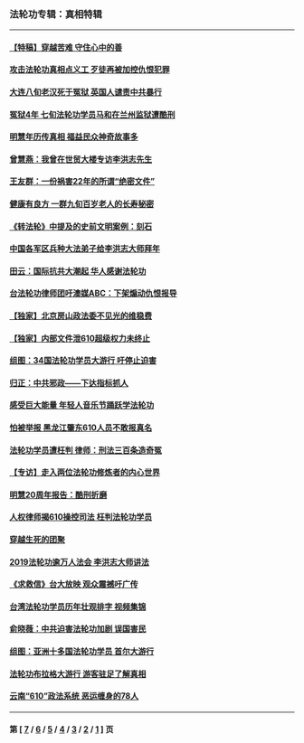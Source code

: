 ### 法轮功专辑：真相特辑
---
#### [【特稿】穿越苦难 守住心中的善](../../pages/nf4389/n13784979.md?08010430) 
#### [攻击法轮功真相点义工 歹徒再被加控仇恨犯罪](../../pages/nf4389/n13601019.md?08010430) 
#### [大连八旬老汉死于冤狱 英国人谴责中共暴行](../../pages/nf4389/n13480118.md?08010430) 
#### [冤狱4年 七旬法轮功学员马和在兰州监狱遭酷刑](../../pages/nf4389/n13304688.md?08010430) 
#### [明慧年历传真相 福益民众神奇故事多](../../pages/nf4389/n13294545.md?08010430) 
#### [曾慧燕：我曾在世贸大楼专访李洪志先生](../../pages/nf4389/n12898729.md?08010430) 
#### [王友群：一份祸害22年的所谓“绝密文件”](../../pages/nf4389/n12871750.md?08010430) 
#### [健康有良方 一群九旬百岁老人的长寿秘密](../../pages/nf4389/n12847475.md?08010430) 
#### [《转法轮》中提及的史前文明案例：刻石](../../pages/nf4389/n12758577.md?08010430) 
#### [中国各军区兵种大法弟子给李洪志大师拜年](../../pages/nf4389/n12750047.md?08010430) 
#### [田云：国际抗共大潮起 华人感谢法轮功](../../pages/nf4389/n12357708.md?08010430) 
#### [台法轮功律师团吁澳媒ABC：下架煽动仇恨报导](../../pages/nf4389/n12279917.md?08010430) 
#### [【独家】北京房山政法委不见光的维稳费](../../pages/nf4389/n12031979.md?08010430) 
#### [【独家】内部文件泄610超级权力未终止](../../pages/nf4389/n12023895.md?08010430) 
#### [组图：34国法轮功学员大游行 吁停止迫害](../../pages/nf4389/n11492658.md?08010430) 
#### [归正：中共邪政——下达指标抓人](../../pages/nf4389/n11474770.md?08010430) 
#### [感受巨大能量 年轻人音乐节踊跃学法轮功](../../pages/nf4389/n11441981.md?08010430) 
#### [怕被举报 黑龙江肇东610人员不敢报真名](../../pages/nf4389/n11436499.md?08010430) 
#### [法轮功学员遭枉判 律师：刑法三百条造奇冤](../../pages/nf4389/n11433943.md?08010430) 
#### [【专访】走入两位法轮功修炼者的内心世界](../../pages/nf4389/n11415623.md?08010430) 
#### [明慧20周年报告：酷刑折磨](../../pages/nf4389/n11387954.md?08010430) 
#### [人权律师揭610操控司法 枉判法轮功学员](../../pages/nf4389/n11313370.md?08010430) 
#### [穿越生死的团聚](../../pages/nf4389/n11258922.md?08010430) 
#### [2019法轮功逾万人法会 李洪志大师讲法](../../pages/nf4389/n11265303.md?08010430) 
#### [《求救信》台大放映 观众震撼吁广传](../../pages/nf4389/n10922251.md?08010430) 
#### [台湾法轮功学员历年壮观排字 视频集锦](../../pages/nf4389/n10878789.md?08010430) 
#### [俞晓薇：中共迫害法轮功加剧 误国害民](../../pages/nf4389/n10859260.md?08010430) 
#### [组图：亚洲十多国法轮功学员 首尔大游行](../../pages/nf4389/n10781149.md?08010430) 
#### [法轮功布拉格大游行 游客驻足了解真相](../../pages/nf4389/n10749360.md?08010430) 
#### [云南“610”政法系统 恶运缠身的78人](../../pages/nf4389/n10747534.md?08010430) 

---
#### 第 [ [7](./7.md?08010430) / [6](./6.md?08010430) / [5](./5.md?08010430) / [4](./4.md?08010430) / [3](./3.md?08010430) / [2](./2.md?08010430) / [1](./1.md?08010430) ] 页
